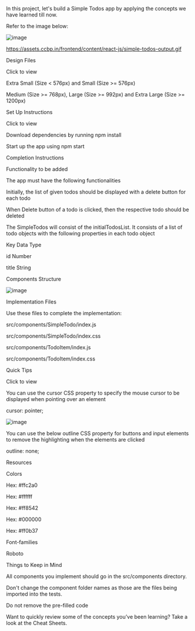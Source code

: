 In this project, let's build a Simple Todos app by applying the concepts we have learned till now.

Refer to the image below:

![image](https://github.com/bukka5sandhya/React-Js-Simple-Todos/assets/133884532/8b7382de-4887-439e-a68c-7768b67c7eb3)

https://assets.ccbp.in/frontend/content/react-js/simple-todos-output.gif

Design Files

Click to view

Extra Small (Size < 576px) and Small (Size >= 576px)

Medium (Size >= 768px), Large (Size >= 992px) and Extra Large (Size >= 1200px)

Set Up Instructions

Click to view

Download dependencies by running npm install

Start up the app using npm start

Completion Instructions

Functionality to be added

The app must have the following functionalities

Initially, the list of given todos should be displayed with a delete button for each todo

When Delete button of a todo is clicked, then the respective todo should be deleted

The SimpleTodos will consist of the initialTodosList. It consists of a list of todo objects with the following properties in each todo object

Key	Data Type

id	Number

title	String

Components Structure

![image](https://github.com/bukka5sandhya/React-Js-Simple-Todos/assets/133884532/2cd39ffe-b932-4fe5-b0bf-051e88fe6d0f)

Implementation Files

Use these files to complete the implementation:

src/components/SimpleTodo/index.js

src/components/SimpleTodo/index.css

src/components/TodoItem/index.js

src/components/TodoItem/index.css

Quick Tips

Click to view

You can use the cursor CSS property to specify the mouse cursor to be displayed when pointing over an element

  cursor: pointer;

![image](https://github.com/bukka5sandhya/React-Js-Simple-Todos/assets/133884532/48575d17-b7b2-41a8-b1d2-c47f56d56a8c)

You can use the below outline CSS property for buttons and input elements to remove the highlighting when the elements are clicked

  outline: none;

Resources

Colors

Hex: #ffc2a0

Hex: #ffffff

Hex: #ff8542

Hex: #000000

Hex: #ff0b37

Font-families

Roboto

Things to Keep in Mind

All components you implement should go in the src/components directory.

Don't change the component folder names as those are the files being imported into the tests.

Do not remove the pre-filled code

Want to quickly review some of the concepts you’ve been learning? Take a look at the Cheat Sheets.
